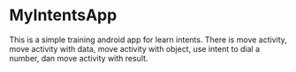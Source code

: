 # MyIntentsApp
 This is a simple training android app for learn intents. There is move activity, move activity with data, move activity with object, use intent to dial a number, dan move activity with result. 
